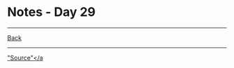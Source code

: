 # Notes - Day 29



---
<a href = "https://github.com/scottie-l/reading-notes/tree/main/reading-notes-401">Back</a>

---

<a href = "">"Source"</a